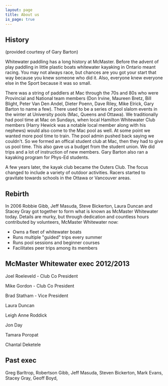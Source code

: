 ```yaml
---
layout: page
title: About us
is_page: true
---
```

## History
(provided courtesy of Gary Barton)

Whitewater paddling has a long history at McMaster. Before the advent of play paddling in little plastic boats whitewater kayaking in Ontario meant racing. You may not always race, but chances are you got your start that way because you knew someone who did it. Also, everyone knew everyone else in the Sport because it was so small. 
 
There was a string of paddlers at Mac through the 70s and 80s who were Provincial and National team members (Don Irvine, Maureen Bretz, Bill Blight, Peter Van Den Andel, Dieter Poenn, Dave Riley, Mike Elrick, Gary Barton to name a few). There used to be a series of pool slalom events in the winter at University pools (Mac, Queens and Ottawa).  We traditionally had pool time at Mac on Sundays, when local Hamilton Whitewater Club members (Harry Hewick was a notable local member along with his nephews) would also come to the Mac pool as well. At some point we wanted more pool time to train. The pool admin pushed back saying we couldn't. So we formed an offical student club at Mac, then they had to give us pool time. This also gave us a budget from the student union. We did trips and a lot of instruction of new members. Gary Barton also ran a kayaking program for Phys-Ed students.
 
A few years later, the kayak club became the Outers Club. The focus changed to include a variety of outdoor activities. Racers started to gravitate towards schools in the Ottawa or Vancouver areas.

## Rebirth
In 2006  Robbie Gibb, Jeff Masuda, Steve Bickerton, Laura Duncan and Stacey Gray got together to form what is known as McMaster Whitewater today. Details are murky, but through dedication and countless hours contributed by volunteers, McMaster Whitewater now:

- Owns a fleet of whitewater boats
- Runs multiple "guided" trips every summer
- Runs pool sessions and beginner courses
- Facilitates peer trips among its members



## McMaster Whitewater exec 2012/2013

Joel Roeleveld - Club Co President 

Mike Gordon - Club Co President

Brad Statham - Vice President

Laura Duncan

Leigh Anne Roddick

Jon Day 

Tamara Poropat

Chantal Deketele

## Past exec

Greg Barltrop, Robertson Gibb, Jeff Masuda, Steven Bickerton, Mark Evans, Stacey Gray, Geoff Boyd, 
